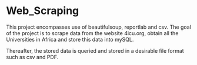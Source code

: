 # Web_Scraping
This project encompasses use of beautifulsoup, reportlab and csv. 
The goal of the project is to scrape data from the website 4icu.org, obtain all the Universities in Africa and store this data into mySQL. 

Thereafter, the stored data is queried and stored in a desirable file format such as csv and PDF. 


